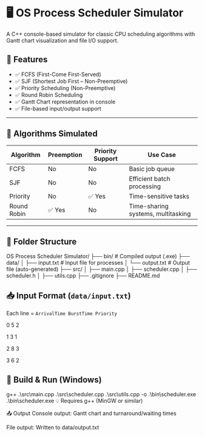 # 🖥️ OS Process Scheduler Simulator

A C++ console-based simulator for classic CPU scheduling algorithms with Gantt chart visualization and file I/O support.

## 🚀 Features

- ✅ FCFS (First-Come First-Served)
- ✅ SJF (Shortest Job First – Non-Preemptive)
- ✅ Priority Scheduling (Non-Preemptive)
- ✅ Round Robin Scheduling
- ✅ Gantt Chart representation in console
- ✅ File-based input/output support

---

## 🧠 Algorithms Simulated

| Algorithm        | Preemption | Priority Support | Use Case                             |
|------------------|------------|------------------|---------------------------------------|
| FCFS             | No         | No               | Basic job queue                       |
| SJF              | No         | No               | Efficient batch processing            |
| Priority         | No         | ✅ Yes           | Time-sensitive tasks                  |
| Round Robin      | ✅ Yes     | No               | Time-sharing systems, multitasking    |

---

## 📁 Folder Structure

OS Process Scheduler Simulator/
├── bin/ # Compiled output (.exe)
├── data/
│ ├── input.txt # Input file for processes
│ └── output.txt # Output file (auto-generated)
├── src/
│ ├── main.cpp
│ ├── scheduler.cpp
│ ├── scheduler.h
│ ├── utils.cpp
├── .gitignore
├── README.md



## 📥 Input Format (`data/input.txt`)

Each line = `ArrivalTime BurstTime Priority`

0 5 2

1 3 1

2 8 3

3 6 2



## 🧪 Build & Run (Windows)

g++ .\src\main.cpp .\src\scheduler.cpp .\src\utils.cpp -o .\bin\scheduler.exe
.\bin\scheduler.exe
💡 Requires g++ (MinGW or similar)

📤 Output
Console output: Gantt chart and turnaround/waiting times

File output: Written to data/output.txt

